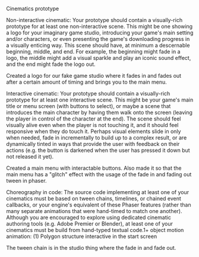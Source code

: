 Cinematics prototype

Non-interactive cinematic: Your prototype should contain a visually-rich prototype for at least one non-interactive scene. This might be one showing a logo for your imaginary game studio, introducing your game's main setting and/or characters, or even presenting the game's downloading progress in a visually enticing way. This scene should have, at minimum a descernable beginning, middle, and end. For example, the beginning might fade in a logo, the middle might add a visual sparkle and play an iconic sound effect, and the end might fade the logo out.

Created a logo for our fake game studio where it fades in and fades out after a certain amount of timing and brings you to the main menu.

Interactive cinematic: Your prototype should contain a visually-rich prototype for at least one interactive scene. This might be your game's main title or menu screen (with buttons to select), or maybe a scene that introduces the main character by having them walk onto the screen (leaving the player in control of the character at the end). The scene should feel visually alive even when the player is not touching it, and it should feel responsive when they do touch it. Perhaps visual elements slide in only when needed, fade in incrementally to build up to a complex result, or are dynamically tinted in ways that provide the user with feedback on their actions (e.g. the button is darkened when the user has pressed it down but not released it yet).

Created a main menu with interactable buttons.  Also made it so that the main menu has a "glitch" effect with the usage of the fade in and fading out tween in phaser.

Choreography in code: The source code implementing at least one of your cinematics must be based on tween chains, timelines, or chained event callbacks, or your engine's equivalent of these Phaser features (rather than many separate animations that were hand-timed to match one another). Although you are encouraged to explore using dedicated cinematic authoring tools (e.g. Adobe Premier or Blender), at least one of your cinematics must be build from hand-typed textual code.1+ object motion animation: (1) Polygon structure interactive in the start screen

The tween chain is in the studio thing where the fade in and fade out.  